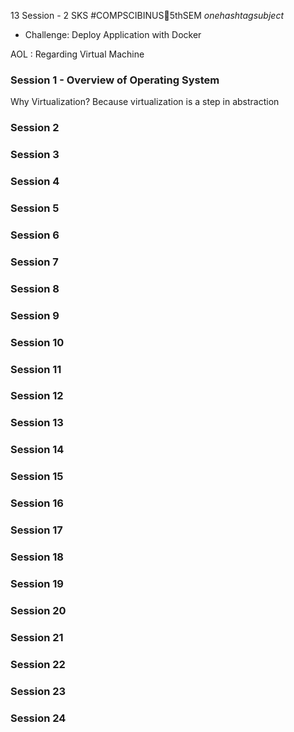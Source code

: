 13 Session - 2 SKS
#COMPSCIBINUS🏫5thSEM *onehashtagsubject*

- Challenge: Deploy Application with Docker

AOL : Regarding Virtual Machine
### Session 1 - Overview of Operating System
Why Virtualization?
Because virtualization is a step in abstraction



### Session 2
### Session 3
### Session 4
### Session 5
### Session 6
### Session 7
### Session 8
### Session 9
### Session 10
### Session 11
### Session 12
### Session 13
### Session 14
### Session 15
### Session 16
### Session 17
### Session 18
### Session 19
### Session 20
### Session 21
### Session 22
### Session 23
### Session 24
